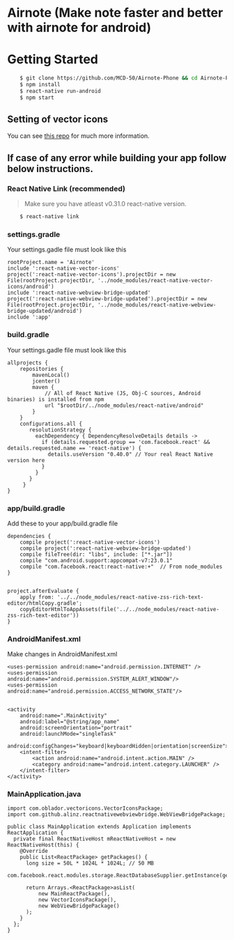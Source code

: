 
# Airnote (Make note faster and better with airnote for android)

# Getting Started
```bash
    $ git clone https://github.com/MCD-50/Airnote-Phone && cd Airnote-Phone
    $ npm install
    $ react-native run-android
    $ npm start
```

## Setting of vector icons
You can see [this repo](https://github.com/oblador/react-native-vector-icons) for much more information.



## If case of any error while building your app follow below instructions.

### React Native Link (recommended)
> Make sure you have atleast v0.31.0 react-native version.

```bash
    $ react-native link
```
### settings.gradle
Your settings.gadle file must look like this

```
rootProject.name = 'Airnote'
include ':react-native-vector-icons'
project(':react-native-vector-icons').projectDir = new File(rootProject.projectDir, '../node_modules/react-native-vector-icons/android')
include ':react-native-webview-bridge-updated'
project(':react-native-webview-bridge-updated').projectDir = new File(rootProject.projectDir, '../node_modules/react-native-webview-bridge-updated/android')
include ':app'
```


### build.gradle
Your settings.gadle file must look like this

```
allprojects {
    repositories {
        mavenLocal()
        jcenter()
        maven {
            // All of React Native (JS, Obj-C sources, Android binaries) is installed from npm
            url "$rootDir/../node_modules/react-native/android"
        }
    }
    configurations.all {
       resolutionStrategy {
         eachDependency { DependencyResolveDetails details ->
           if (details.requested.group == 'com.facebook.react' && details.requested.name == 'react-native') {
             details.useVersion "0.40.0" // Your real React Native version here
           }
         }
       }
     }
}
```


### app/build.gradle
Add these to your app/build.gradle file

```
dependencies {
    compile project(':react-native-vector-icons')
    compile project(':react-native-webview-bridge-updated')
    compile fileTree(dir: "libs", include: ["*.jar"])
    compile "com.android.support:appcompat-v7:23.0.1"
    compile "com.facebook.react:react-native:+"  // From node_modules
}


project.afterEvaluate {
    apply from: '../../node_modules/react-native-zss-rich-text-editor/htmlCopy.gradle';
    copyEditorHtmlToAppAssets(file('../../node_modules/react-native-zss-rich-text-editor'))
}
```

### AndroidManifest.xml
Make changes in AndroidManifest.xml

```
<uses-permission android:name="android.permission.INTERNET" />
<uses-permission android:name="android.permission.SYSTEM_ALERT_WINDOW"/>
<uses-permission android:name="android.permission.ACCESS_NETWORK_STATE"/>


<activity
    android:name=".MainActivity"
    android:label="@string/app_name"
    android:screenOrientation="portrait"
    android:launchMode="singleTask"
    android:configChanges="keyboard|keyboardHidden|orientation|screenSize">
    <intent-filter>
        <action android:name="android.intent.action.MAIN" />
        <category android:name="android.intent.category.LAUNCHER" />
    </intent-filter>
</activity>
```


### MainApplication.java

```
import com.oblador.vectoricons.VectorIconsPackage;
import com.github.alinz.reactnativewebviewbridge.WebViewBridgePackage;

public class MainApplication extends Application implements ReactApplication {
  private final ReactNativeHost mReactNativeHost = new ReactNativeHost(this) {
    @Override
    public List<ReactPackage> getPackages() {
      long size = 50L * 1024L * 1024L; // 50 MB
      com.facebook.react.modules.storage.ReactDatabaseSupplier.getInstance(getApplicationContext()).setMaximumSize(size);
      
      return Arrays.<ReactPackage>asList(
          new MainReactPackage(),
          new VectorIconsPackage(),
          new WebViewBridgePackage()
      );
    }
  };
}
```